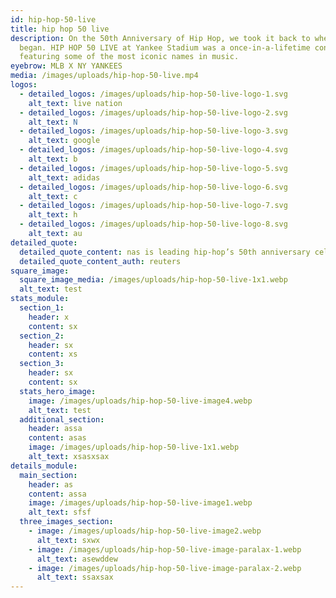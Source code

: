 ```yaml
---
id: hip-hop-50-live
title: hip hop 50 live
description: On the 50th Anniversary of Hip Hop, we took it back to where it all
  began. HIP HOP 50 LIVE at Yankee Stadium was a once-in-a-lifetime concert,
  featuring some of the most iconic names in music.
eyebrow: MLB X NY YANKEES
media: /images/uploads/hip-hop-50-live.mp4
logos:
  - detailed_logos: /images/uploads/hip-hop-50-live-logo-1.svg
    alt_text: live nation
  - detailed_logos: /images/uploads/hip-hop-50-live-logo-2.svg
    alt_text: N
  - detailed_logos: /images/uploads/hip-hop-50-live-logo-3.svg
    alt_text: google
  - detailed_logos: /images/uploads/hip-hop-50-live-logo-4.svg
    alt_text: b
  - detailed_logos: /images/uploads/hip-hop-50-live-logo-5.svg
    alt_text: adidas
  - detailed_logos: /images/uploads/hip-hop-50-live-logo-6.svg
    alt_text: c
  - detailed_logos: /images/uploads/hip-hop-50-live-logo-7.svg
    alt_text: h
  - detailed_logos: /images/uploads/hip-hop-50-live-logo-8.svg
    alt_text: au
detailed_quote:
  detailed_quote_content: nas is leading hip-hop’s 50th anniversary celebrations
  detailed_quote_content_auth: reuters
square_image:
  square_image_media: /images/uploads/hip-hop-50-live-1x1.webp
  alt_text: test
stats_module:
  section_1:
    header: x
    content: sx
  section_2:
    header: sx
    content: xs
  section_3:
    header: sx
    content: sx
  stats_hero_image:
    image: /images/uploads/hip-hop-50-live-image4.webp
    alt_text: test
  additional_section:
    header: assa
    content: asas
    image: /images/uploads/hip-hop-50-live-1x1.webp
    alt_text: xsasxsax
details_module:
  main_section:
    header: as
    content: assa
    image: /images/uploads/hip-hop-50-live-image1.webp
    alt_text: sfsf
  three_images_section:
    - image: /images/uploads/hip-hop-50-live-image2.webp
      alt_text: sxwx
    - image: /images/uploads/hip-hop-50-live-image-paralax-1.webp
      alt_text: asewddew
    - image: /images/uploads/hip-hop-50-live-image-paralax-2.webp
      alt_text: ssaxsax
---
```

